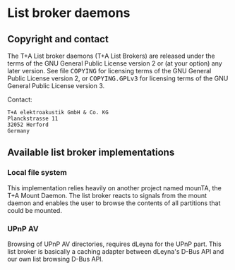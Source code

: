 # List broker daemons

## Copyright and contact

The T+A List broker daemons (T+A List Brokers) are released under the terms of
the GNU General Public License version 2 or (at your option) any later version.
See file <tt>COPYING</tt> for licensing terms of the GNU General Public License
version 2, or <tt>COPYING.GPLv3</tt> for licensing terms of the GNU General
Public License version 3.

Contact:

    T+A elektroakustik GmbH & Co. KG
    Planckstrasse 11
    32052 Herford
    Germany

## Available list broker implementations

### Local file system

This implementation relies heavily on another project named mounTA, the T+A
Mount Daemon. The list broker reacts to signals from the mount daemon and
enables the user to browse the contents of all partitions that could be
mounted.

### UPnP AV

Browsing of UPnP AV directories, requires dLeyna for the UPnP part. This list
broker is basically a caching adapter between dLeyna's D-Bus API and our own
list browsing D-Bus API.
